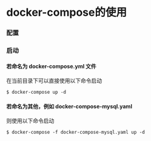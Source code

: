 # docker-compose的使用
### 配置

### 启动
#### 若命名为 docker-compose.yml 文件
在当前目录下可以直接使用以下命令启动
```
$ docker-compose up -d
```
#### 若命名为其他，例如 docker-compose-mysql.yaml
则使用以下命令启动
```
$ docker-compose -f docker-compose-mysql.yaml up -d
```